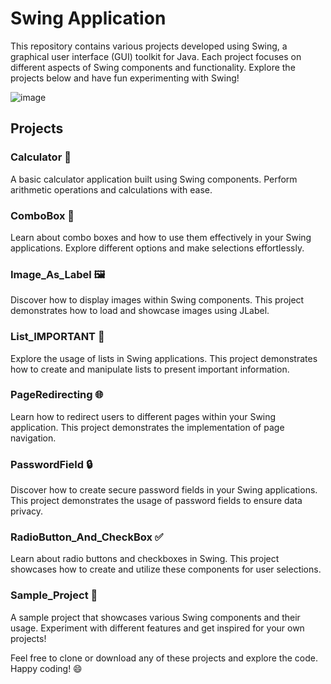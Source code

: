 # Swing Application

This repository contains various projects developed using Swing, a graphical user interface (GUI) toolkit for Java. Each project focuses on different aspects of Swing components and functionality. Explore the projects below and have fun experimenting with Swing!

![image](https://github.com/Shubh2-0/Swing_Application/assets/112773220/e171fe7d-73c4-416f-af02-ad02d24005fd)
 

## Projects


### Calculator 🧮
A basic calculator application built using Swing components. Perform arithmetic operations and calculations with ease.


### ComboBox 🔄
Learn about combo boxes and how to use them effectively in your Swing applications. Explore different options and make selections effortlessly.

### Image_As_Label 🖼️
Discover how to display images within Swing components. This project demonstrates how to load and showcase images using JLabel.


### List_IMPORTANT 📜
Explore the usage of lists in Swing applications. This project demonstrates how to create and manipulate lists to present important information.


### PageRedirecting 🌐
Learn how to redirect users to different pages within your Swing application. This project demonstrates the implementation of page navigation.


### PasswordField 🔒
Discover how to create secure password fields in your Swing applications. This project demonstrates the usage of password fields to ensure data privacy.


### RadioButton_And_CheckBox ✅
Learn about radio buttons and checkboxes in Swing. This project showcases how to create and utilize these components for user selections.


### Sample_Project 🎉
A sample project that showcases various Swing components and their usage. Experiment with different features and get inspired for your own projects!

Feel free to clone or download any of these projects and explore the code. Happy coding! 😄
